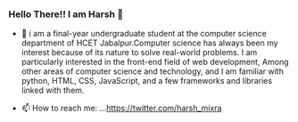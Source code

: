 ### Hello There!! I am Harsh 👋




- 🔭 i am a final-year undergraduate student at the computer science department of HCET Jabalpur.Computer science has always been my interest because of its nature to solve real-world problems. I am particularly interested in the front-end field of web development, Among other areas of computer science and technology, and I am familiar with python, HTML, CSS, JavaScript, and a few frameworks and libraries linked with them. 

- 📫 How to reach me: ...https://twitter.com/harsh_mixra

